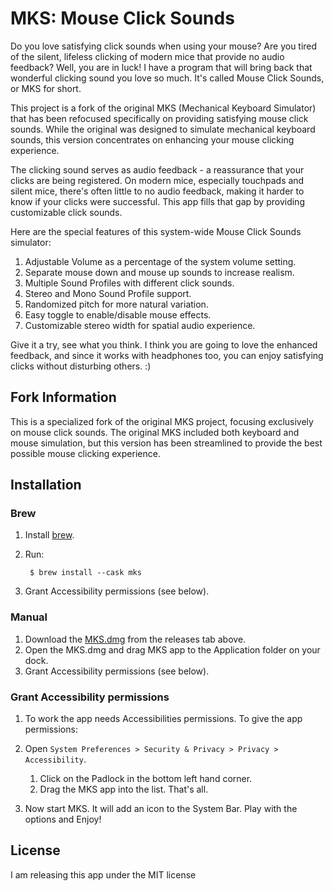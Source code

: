 # MKS: Mouse Click Sounds

Do you love satisfying click sounds when using your mouse? Are you tired of the silent, lifeless clicking of modern mice that provide no audio feedback? Well, you are in luck! I have a program that will bring back that wonderful clicking sound you love so much. It's called Mouse Click Sounds, or MKS for short.

This project is a fork of the original MKS (Mechanical Keyboard Simulator) that has been refocused specifically on providing satisfying mouse click sounds. While the original was designed to simulate mechanical keyboard sounds, this version concentrates on enhancing your mouse clicking experience.

The clicking sound serves as audio feedback - a reassurance that your clicks are being registered. On modern mice, especially touchpads and silent mice, there's often little to no audio feedback, making it harder to know if your clicks were successful. This app fills that gap by providing customizable click sounds.

Here are the special features of this system-wide Mouse Click Sounds simulator:

1. Adjustable Volume as a percentage of the system volume setting.
2. Separate mouse down and mouse up sounds to increase realism.
3. Multiple Sound Profiles with different click sounds.
4. Stereo and Mono Sound Profile support.
5. Randomized pitch for more natural variation.
6. Easy toggle to enable/disable mouse effects.
7. Customizable stereo width for spatial audio experience.

Give it a try, see what you think. I think you are going to love the enhanced feedback, and since it works with headphones too, you can enjoy satisfying clicks without disturbing others. :)

## Fork Information

This is a specialized fork of the original MKS project, focusing exclusively on mouse click sounds. The original MKS included both keyboard and mouse simulation, but this version has been streamlined to provide the best possible mouse clicking experience.

## Installation

### Brew

1. Install [brew](https://brew.sh/).
1. Run:

        $ brew install --cask mks

1. Grant Accessibility permissions (see below).

### Manual

1. Download the [MKS.dmg](https://github.com/x0054/MKS/releases/latest) from the releases tab above.
1. Open the MKS.dmg and drag MKS app to the Application folder on your dock.
1. Grant Accessibility permissions (see below).

### Grant Accessibility permissions

1. To work the app needs Accessibilities permissions. To give the app permissions:
   
1. Open `System Preferences > Security & Privacy > Privacy > Accessibility`.
   1. Click on the Padlock in the bottom left hand corner.
   1. Drag the MKS app into the list. That's all.
   
1. Now start MKS. It will add an icon to the System Bar. Play with the options and Enjoy!

## License

I am releasing this app under the MIT license
